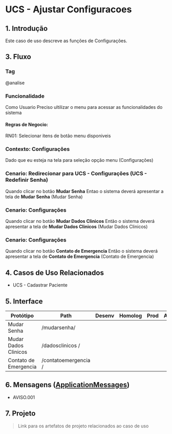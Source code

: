 # UCS - Ajustar Configuracoes 

## 1. Introdução
Este caso de uso descreve as funções de Configurações.

## 3. Fluxo
<!BDD.INICIO>

### Tag
@analise
### Funcionalidade
Como Usuario
Preciso ultilizar o menu para acessar as funcionalidades do sistema

#### Regras de Negocio:
RN01: Selecionar itens de botão menu disponiveis

### Contexto: Configurações 
Dado que eu esteja na tela para seleção opção menu (Configurações)

### Cenario: Redirecionar para UCS - Configurações (UCS - Redefinir Senha) 
Quando clicar no botão **Mudar Senha**
Entao o sistema deverá apresentar a tela de **Mudar Senha** (Mudar Senha)

### Cenario: Configurações 
Quando clicar no botão **Mudar Dados Clinicos**
Então o sistema deverá apresentar a tela de **Mudar Dados Clinicos** (Mudar Dados Clinicos) 

### Cenario:  Configurações
Quando clicar no botão **Contato de Emergencia**
Então o sistema deverá apresentar a tela de **Contato de Emergencia** (Contato de Emergencia)

<!BDD.FIM>

## 4. Casos de Uso Relacionados
* UCS - Cadastrar Paciente

## 5. Interface
| Protótipo                                                    | Path                       | Desenv | Homolog | Prod | Arquivo |
| ------                                                       | ------                     | -------|---------|----- |---------|
| Mudar Senha                                                  | /mudarsenha/               |        |         |      |         |
| Mudar Dados Clinicos                                         | /dadosclinicos /           |        |         |      |         |
| Contato de Emergencia                                        | /contatoemergencia /       |        |         |      |         |

## 6. Mensagens ([ApplicationMessages](src/main/resources/ApplicationMessages.properties))
* AVISO.001

## 7. Projeto
> Link para os artefatos de projeto relacionados ao caso de uso

